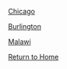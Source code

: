 [Chicago](https://github.com/Ian8VT/Ian8VT.github.io/blob/master/QGIS/Lab%201/lab_page.md)

[Burlington](https://github.com/Ian8VT/Ian8VT.github.io/blob/master/QGIS/Lab%202/lab.md)

[Malawi](https://github.com/Ian8VT/Ian8VT.github.io/blob/master/QGIS/Lab%208/index.md)

[Return to Home](https://github.com/Ian8VT/Ian8VT.github.io/blob/master/index.md)
